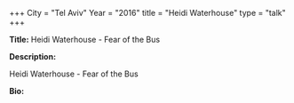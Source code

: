 +++
City = "Tel Aviv"
Year = "2016"
title = "Heidi Waterhouse"
type = "talk"
+++

<div class="span-15  ">
  <div class="span-15  last ">
  <p><strong>Title:</strong>
  Heidi Waterhouse - Fear of the Bus
  </p>

  <p><strong>Description:</strong></p>

  <p>
  Heidi Waterhouse - Fear of the Bus

</p>
    <p><strong>Bio:</strong></p>

  <p></p>

  </div>
</div>
